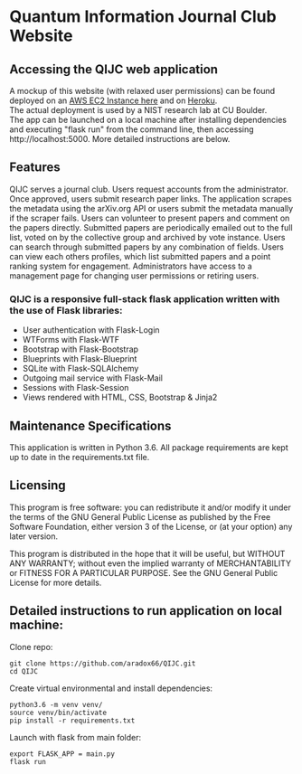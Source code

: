 # Quantum Information Journal Club Website

## Accessing the QIJC web application

A mockup of this website (with relaxed user permissions) can be found deployed on an [AWS EC2 Instance 
here](http://ec2-54-186-242-58.us-west-2.compute.amazonaws.com) and on [Heroku](https://qijcmockup.herokuapp.com). \
The actual deployment is used by a NIST research lab at CU Boulder. \
The app can be launched on a local machine after installing dependencies and executing "flask run" from the command line, then accessing http://localhost:5000. More detailed instructions are below.

## Features

QIJC serves a journal club. Users request accounts from the administrator. Once approved, users submit research paper links. The application scrapes the metadata using the arXiv.org API or users submit the metadata manually if the scraper fails. Users can volunteer to present papers and comment on the papers directly. Submitted papers are periodically emailed out to the full list, voted on by the collective group and archived by vote instance. Users can search through submitted papers by any combination of fields. Users can view each others profiles, which list submitted papers and a point ranking system for engagement. Administrators have access to a management page for changing user permissions or retiring users.

### QIJC is a responsive full-stack flask application written with the use of Flask libraries:
* User authentication with Flask-Login
* WTForms with Flask-WTF
* Bootstrap with Flask-Bootstrap
* Blueprints with Flask-Blueprint
* SQLite with Flask-SQLAlchemy
* Outgoing mail service with Flask-Mail
* Sessions with Flask-Session
* Views rendered with HTML, CSS, Bootstrap & Jinja2

## Maintenance Specifications
This application is written in Python 3.6. All package requirements are kept up to date in the requirements.txt file.

## Licensing
This program is free software: you can redistribute it and/or modify it under the terms of the GNU General Public License as published by the Free Software Foundation, either version 3 of the License, or (at your option) any later version.

This program is distributed in the hope that it will be useful, but WITHOUT ANY WARRANTY; without even the implied warranty of MERCHANTABILITY or FITNESS FOR A PARTICULAR PURPOSE.  See the GNU General Public License for more details.

## Detailed instructions to run application on local machine:

Clone repo: 
```
git clone https://github.com/aradox66/QIJC.git
cd QIJC
```

Create virtual environmental and install dependencies:
```
python3.6 -m venv venv/
source venv/bin/activate
pip install -r requirements.txt
```

Launch with flask from main folder:
```
export FLASK_APP = main.py
flask run
```
